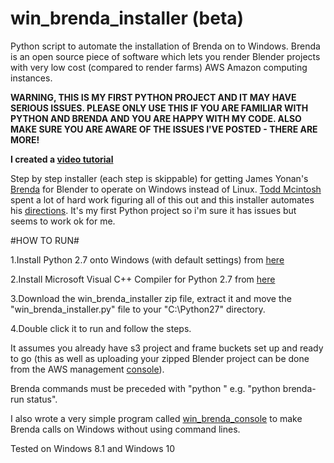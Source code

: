 # win_brenda_installer (beta)
Python script to automate the installation of Brenda on to Windows. Brenda is an open source piece of software which lets you render Blender projects with very low cost (compared to render farms) AWS Amazon computing instances.


**WARNING, THIS IS MY FIRST PYTHON PROJECT AND IT MAY HAVE SERIOUS ISSUES. PLEASE ONLY USE THIS IF YOU ARE FAMILIAR WITH PYTHON AND BRENDA AND YOU ARE HAPPY WITH MY CODE. ALSO MAKE SURE YOU ARE AWARE OF THE ISSUES I'VE POSTED - THERE ARE MORE!**

**I created a [video tutorial](https://youtu.be/wP0Yh0Gs8Sk)**

Step by step installer (each step is skippable) for getting James Yonan's [Brenda](https://github.com/jamesyonan/brenda) for Blender to operate on Windows instead of Linux. [Todd Mcintosh](https://www.blendernetwork.org/todd-mcintosh) spent a lot of hard work figuring all of this out and this installer automates his [directions](http://brendapro.com/forum/viewtopic.php?f=0&t=76&sid=e6bc8c5335e35bab0605da5a5a6f9965). It's my first Python project so i'm sure it has issues but seems to work ok for me.
 
#HOW TO RUN#

1.Install Python 2.7 onto Windows (with default settings) from [here](https://www.python.org/downloads/)

2.Install Microsoft Visual C++ Compiler for Python 2.7 from [here](https://www.microsoft.com/en-gb/download/details.aspx?id=44266)

3.Download the win_brenda_installer zip file, extract it and move the "win_brenda_installer.py" file to your "C:\Python27" directory. 

4.Double click it to run and follow the steps.

It assumes you already have s3 project and frame buckets set up and ready to go (this as well as uploading your zipped Blender project can be done from the AWS management [console](https://aws.amazon.com/)). 

Brenda commands must be preceded with "python " e.g. "python brenda-run status".

I also wrote a very simple program called [win_brenda_console](https://github.com/rider-rebooted/win_brenda_console) to make Brenda calls on Windows without using command lines.

Tested on Windows 8.1 and Windows 10
